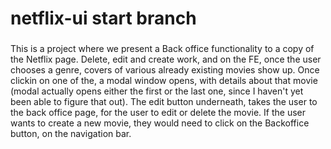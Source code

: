 # netflix-ui start branch


###

This is a project where we present a Back office functionality to a copy of the Netflix page. Delete, edit and create work, and on the FE, once the user chooses a genre, covers of various already existing movies show up. Once clickin on one of the, a modal window opens, with details about that movie (modal actually opens either the first or the last one, since I haven't yet been able to figure that out). The edit button underneath, takes the user to the back office page, for the user to edit or delete the movie. If the user wants to create a new movie, they would need to click on the Backoffice button, on the navigation bar.

